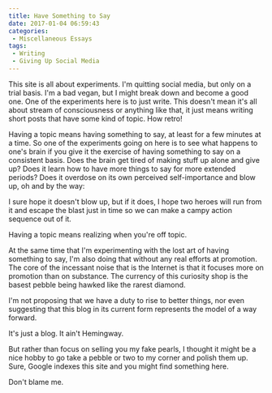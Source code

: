 ```yaml
---
title: Have Something to Say
date: 2017-01-04 06:59:43
categories:
 - Miscellaneous Essays
tags:
 - Writing
 - Giving Up Social Media
---
```


This site is all about experiments. I'm quitting social media, but only on a trial basis. I'm a bad vegan, but I might break down and become a good one. One of the experiments here is to just write.  This doesn't mean it's all about stream of consciousness or anything like that, it just means writing short posts that have some kind of topic.  How retro!<!-- More -->

Having a topic means having something to say, at least for a few minutes at a time.  So one of the experiments going on here is to see what happens to one's brain if you give it the exercise of having something to say on a consistent basis. Does the brain get tired of making stuff up alone and give up? Does it learn how to have more things to say for more extended periods?  Does it overdose on its own perceived self-importance and blow up, oh and by the way:  

I sure hope it doesn't blow up, but if it does, I hope two heroes will run from it and escape the blast just in time so we can make a campy action sequence out of it.

Having a topic means realizing when you're off topic.

At the same time that I'm experimenting with the lost art of having something to say, I'm also doing that without any real efforts at promotion. The core of the incessant noise that is the Internet is that it focuses more on promotion than on substance. The currency of this curiosity shop is the basest pebble being hawked like the rarest diamond.

I'm not proposing that we have a duty to rise to better things, nor even suggesting that this blog in its current form represents the model of a way forward.

It's just a blog. It ain't Hemingway.

But rather than focus on selling you my fake pearls, I thought it might be a nice hobby to go take a pebble or two to my corner and polish them up.  Sure, Google indexes this site and you might find something here.

Don't blame me.